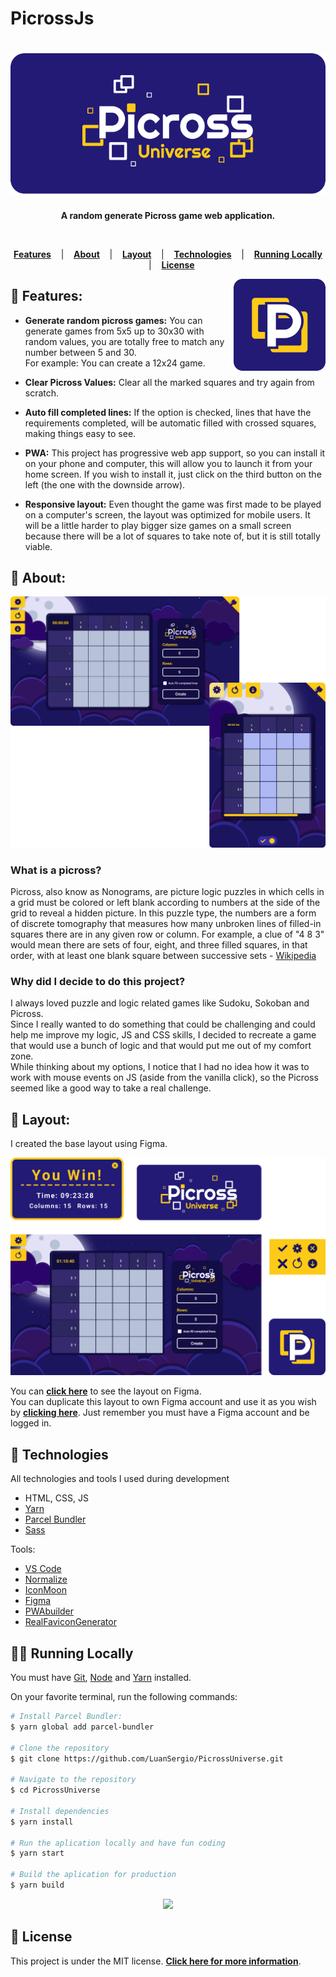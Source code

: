 # PicrossJs

<h1 align="center">
  <a href="https://picrossuniverse.netlify.app/">	
    <img alt="Picross Universe" title="Picross Universe" src="/readme-images/logo.png" />
  </a>
</h1>

<p align="center">
  <strong >
    A random generate Picross game web application.
  </strong>
</p>
<br>

<p align="center">
  <a href="#star2-Features"><strong>Features</strong></a> &nbsp;&nbsp;&nbsp;|&nbsp;&nbsp;&nbsp;
  <a href="#speech_balloon-About"><strong>About</strong></a> &nbsp;&nbsp;&nbsp;|&nbsp;&nbsp;&nbsp;
  <a href="#art-Layout"><strong>Layout</strong></a> &nbsp;&nbsp;&nbsp;|&nbsp;&nbsp;&nbsp;
  <a href="#robot-Technologies"><strong>Technologies</strong></a> &nbsp;&nbsp;&nbsp;|&nbsp;&nbsp;&nbsp;
  <a href="#man_technologist-Running-Locally"><strong>Running Locally</strong></a> &nbsp;&nbsp;&nbsp;|&nbsp;&nbsp;&nbsp;
  <a href="#memo-License"><strong>License</strong></a>
</p>

<img src="/readme-images/icon.png" align="right" />

##  :star2: Features:
- <strong>Generate random picross games:</strong> You can generate games from 5x5 up to 30x30 with random values, you are totally free to match any number between 5 and 30.<br>
For example: You can create a 12x24 game.

- <strong>Clear Picross Values:</strong> Clear all the marked squares and try again from scratch.

- <strong>Auto fill completed lines:</strong> If the option is checked, lines that have the requirements completed, will be automatic filled with crossed squares, making things easy to see.

- <strong>PWA:</strong> This project has progressive web app support, so you can install it on your phone and computer, this will allow you to launch it from your home screen. If you wish to install it, just click on the third button on the left (the one with the downside arrow).

- <strong>Responsive layout:</strong> Even thought the game was first made to be played on a computer's screen, the layout was optimized for mobile users. It will be a little harder to play bigger size games on a small screen because there will be a lot of squares to take note of, but it is still totally viable.

## :speech_balloon: About:

<img src="/readme-images/layout-preview.png" />

### What is a picross?

Picross, also know as Nonograms, are picture logic puzzles in which cells in a grid must be colored or left blank according to numbers at the side of the grid to reveal a hidden picture.
In this puzzle type, the numbers are a form of discrete tomography that measures how many unbroken lines of filled-in squares there are in any given row or column. For example, a clue of "4 8 3" would mean there are sets of four, eight, and three filled squares, in that order, with at least one blank square between successive sets - [Wikipedia](https://en.wikipedia.org/wiki/Nonogram)

### Why did I decide to do this project?

I always loved puzzle and logic related games like Sudoku, Sokoban and Picross.
<br>
Since I really wanted to do something that could be challenging and could help me improve my logic, JS and CSS skills, I decided to recreate a game that would use a bunch of logic and that would put me out of my comfort zone.
<br>
While thinking about my options, I notice that I had no idea how it was to work with mouse events on JS (aside from the vanilla click), so the Picross seemed like a good way to take a real challenge.

## :art: Layout:

I created the base layout using Figma. 

<img src="/readme-images/layout-figma.png" />

You can **[click here](https://www.figma.com/file/bgFxNN47lpezdBnIxyQPSK/Picross-Universe?node-id=332%3A10)** to see the layout on Figma.
<br>
You can duplicate this layout to own Figma account and use it as you wish by **[clicking here](https://www.figma.com/file/bgFxNN47lpezdBnIxyQPSK/Picross-Universe/duplicate)**. Just remember you must have a Figma account and be logged in.

## :robot: Technologies
<p>All technologies and tools I used during development</p>

-  HTML, CSS, JS
-  [Yarn](https://yarnpkg.com/)
-  [Parcel Bundler](https://parceljs.org/)
-  [Sass](https://sass-lang.com/)

<p>Tools: </p>

-  [VS Code](https://code.visualstudio.com/)
-  [Normalize](https://necolas.github.io/normalize.css/)
-  [IconMoon](https://icomoon.io/)
-  [Figma](https://www.figma.com/)
-  [PWAbuilder](https://www.pwabuilder.com/imageGenerator)
-  [RealFaviconGenerator](https://realfavicongenerator.net/)

## :man_technologist: Running Locally
<p>You must have <a href="https://git-scm.com/book/en/v2/Getting-Started-Installing-Git">Git</a>, <a href="https://nodejs.org/en/">Node</a> and <a href="https://yarnpkg.com/">Yarn</a> installed.

On your favorite terminal, run the following commands:

```bash
# Install Parcel Bundler:
$ yarn global add parcel-bundler

# Clone the repository
$ git clone https://github.com/LuanSergio/PicrossUniverse.git

# Navigate to the repository
$ cd PicrossUniverse

# Install dependencies
$ yarn install 

# Run the aplication locally and have fun coding
$ yarn start

# Build the aplication for production
$ yarn build
```
<div align="center">
  <img  src="https://i.imgur.com/TNe6eZG.png" />
</div>

## :memo: License
This project is under the MIT license.
**[Click here for more information](LICENSE)**.
